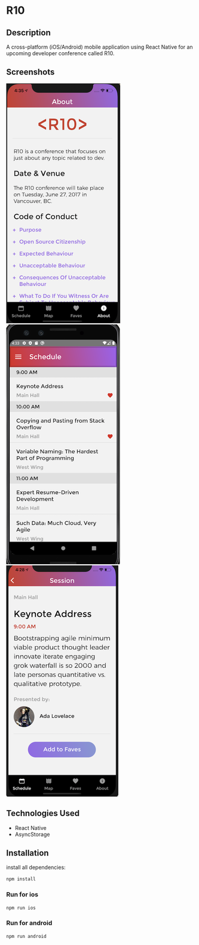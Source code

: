 # R10

## Description
A cross-platform (iOS/Android) mobile application using React Native for an upcoming developer conference called R10.

## Screenshots
![](assets/images/Screenshot-about-ios.png)
![](assets/images/Screenshot-schedule-android.png)
![](assets/images/Screenshot-session-ios.png)

## Technologies Used
* React Native
* AsyncStorage


## Installation 

install all dependencies:
```bash
npm install
```

### Run for ios

```bash
npm run ios
```

### Run for android

```bash
npm run android
```